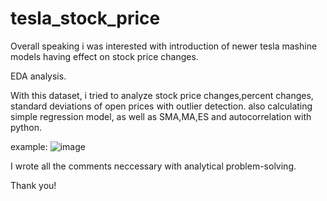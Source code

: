 # tesla_stock_price

Overall speaking i was interested with introduction of newer tesla mashine models having effect on stock price changes.

EDA analysis.

With this dataset, i tried to analyze stock price changes,percent changes, standard deviations of open prices with outlier detection.
also calculating simple regression model, as well as SMA,MA,ES and autocorrelation with python. 

example:
![image](https://github.com/user-attachments/assets/57bd576a-6fd3-4d9a-adc1-03cb907c7669)



I wrote all the comments neccessary with analytical problem-solving.


Thank you!
